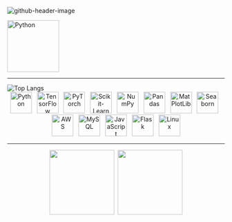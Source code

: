 ![github-header-image](https://github.com/user-attachments/assets/ba0e05be-e833-49d7-ad68-3aafc98e37e7)

<!--
- 🔭 I’m currently working on ...
- 🌱 I’m currently learning ...
- 👯 I’m looking to collaborate on ...
- 🤔 I’m looking for help with ...
- 💬 Ask me about ...
- 📫 How to reach me: ...
- 😄 Pronouns: ...
- ⚡ Fun fact: ...
-->

<img src="https://github.com/user-attachments/assets/17f0527e-0417-4d1c-8bc5-3139cd35cf91" width="120" alt="Python">

---

<a href="https://github.com/RobCaamano"><img src="https://github-readme-stats.vercel.app/api/top-langs/?username=robcaamano&exclude_repo=MLP-vs-CNN-Federal-Reserve-Economic-Data,ResNet50-CNN-Visualization-and-Transfer-Learning&title_color=FFFFFF&bg_color=259890&text_color=FFFFFF" align="left" alt="Top Langs"></a>

<br>
<div align="center">
  <a href="https://www.python.org/" target="_blank"><img src="https://github.com/user-attachments/assets/541f485d-cdef-4f2d-8242-62abc389171d" width="50" alt="Python"></a>&nbsp;&nbsp;
  <a href="https://www.tensorflow.org/" target="_blank"><img src="https://github.com/user-attachments/assets/69fee0f9-41a9-4a06-b5b6-53f07a317d5f" width="50" alt="TensorFlow"></a>&nbsp;&nbsp;
  <a href="https://pytorch.org/" target="_blank"><img src="https://github.com/user-attachments/assets/d5ecabcf-b574-4a51-9d7f-196a459ba8b9" width="50" alt="PyTorch"></a>&nbsp;&nbsp;
  <a href="https://scikit-learn.org/" target="_blank"><img src="https://github.com/user-attachments/assets/2eb95675-c8d8-492f-9651-285eb78797c4" width="50" alt="Scikit-Learn"></a>&nbsp;&nbsp;
  <a href="https://numpy.org/" target="_blank"><img src="https://github.com/user-attachments/assets/d7a29e2f-8a31-4b99-9880-095bd8c937f4" width="50" alt="NumPy"></a>&nbsp;&nbsp;
  <a href="https://pandas.pydata.org/" target="_blank"><img src="https://github.com/user-attachments/assets/81218bc3-6197-4f8c-b4d5-c0641a1e4368" width="50" alt="Pandas"></a>&nbsp;&nbsp;
  <a href="https://matplotlib.org/" target="_blank"><img src="https://github.com/user-attachments/assets/b8843f0d-c38c-4f8d-b1e9-d33488b73c63" width="50" alt="MatPlotLib"></a>&nbsp;&nbsp;
  <a href="https://seaborn.pydata.org/" target="_blank"><img src="https://github.com/user-attachments/assets/ffabc205-258b-47bd-b99e-9a72659bff36" width="50" alt="Seaborn"></a>&nbsp;&nbsp;
</div>

<div align="center">
  <a href="https://aws.amazon.com/" target="_blank"><img src="https://github.com/user-attachments/assets/5c744fea-55d6-4a3c-8474-c41699bed173" width="50" alt="AWS"></a>&nbsp;&nbsp;
  <a href="https://www.mysql.com/" target="_blank"><img src="https://github.com/user-attachments/assets/84861878-7327-4ff5-8fdd-25b3126f3b4c" width="50" alt="MySQL"></a>&nbsp;&nbsp;
  <a href="https://www.javascript.com/" target="_blank"><img src="https://github.com/user-attachments/assets/b1931413-e17c-48d8-b28d-89ae925ecf67" width="50" alt="JavaScript"></a>&nbsp;&nbsp;
  <a href="https://flask.palletsprojects.com/" target="_blank"><img src="https://github.com/user-attachments/assets/d1a32d03-6311-4132-a08c-9e57fb56eaef" width="50" alt="Flask"></a>&nbsp;&nbsp;
  <a href="https://www.linux.org/" target="_blank"><img src="https://github.com/user-attachments/assets/1bcb195d-814b-41cf-900e-8323d3d7a2a6" width="50" alt="Linux"></a>
</div>

---

<div align="center"
  <a href="https://github.com/user-attachments/files/16488801/Roberto.Caamano.Resume.pdf"><img src="https://github.com/user-attachments/assets/eb73476e-b6b1-4f50-8e1a-d10fa4e6a216" width="150"></a>&nbsp;&nbsp;<a href="https://www.linkedin.com/in/robcaamano/"><img src="https://github.com/user-attachments/assets/28b41ff3-d552-44c6-8fe4-a0e980c41407" width="150"></a>
</div>

